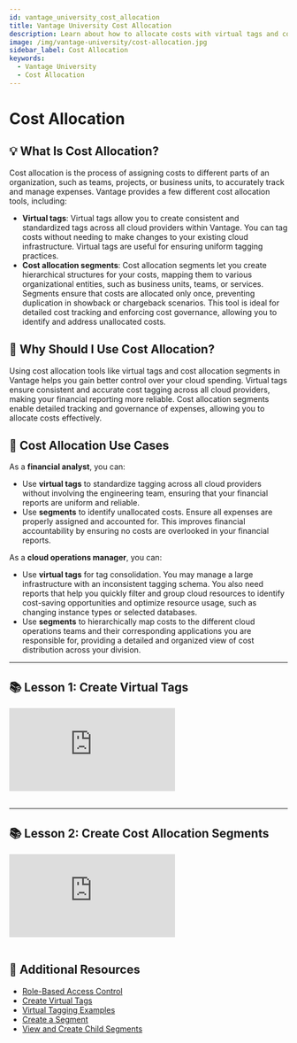 ```yaml
---
id: vantage_university_cost_allocation
title: Vantage University Cost Allocation
description: Learn about how to allocate costs with virtual tags and cost allocation segments in this Vantage University section.
image: /img/vantage-university/cost-allocation.jpg
sidebar_label: Cost Allocation
keywords:
  - Vantage University
  - Cost Allocation
---
```


# Cost Allocation

## 💡 What Is Cost Allocation?

Cost allocation is the process of assigning costs to different parts of an organization, such as teams, projects, or business units, to accurately track and manage expenses. Vantage provides a few different cost allocation tools, including:

- **Virtual tags**: Virtual tags allow you to create consistent and standardized tags across all cloud providers within Vantage. You can tag costs without needing to make changes to your existing cloud infrastructure. Virtual tags are useful for ensuring uniform tagging practices.
- **Cost allocation segments**: Cost allocation segments let you create hierarchical structures for your costs, mapping them to various organizational entities, such as business units, teams, or services. Segments ensure that costs are allocated only once, preventing duplication in showback or chargeback scenarios. This tool is ideal for detailed cost tracking and enforcing cost governance, allowing you to identify and address unallocated costs.

## 💭 Why Should I Use Cost Allocation?

Using cost allocation tools like virtual tags and cost allocation segments in Vantage helps you gain better control over your cloud spending. Virtual tags ensure consistent and accurate cost tagging across all cloud providers, making your financial reporting more reliable. Cost allocation segments enable detailed tracking and governance of expenses, allowing you to allocate costs effectively.

## 📝 Cost Allocation Use Cases

As a **financial analyst**, you can:

- Use **virtual tags** to standardize tagging across all cloud providers without involving the engineering team, ensuring that your financial reports are uniform and reliable.
- Use **segments** to identify unallocated costs. Ensure all expenses are properly assigned and accounted for. This improves financial accountability by ensuring no costs are overlooked in your financial reports.

As a **cloud operations manager**, you can:

- Use **virtual tags** for tag consolidation. You may manage a large infrastructure with an inconsistent tagging schema. You also need reports that help you quickly filter and group cloud resources to identify cost-saving opportunities and optimize resource usage, such as changing instance types or selected databases.
- Use **segments** to hierarchically map costs to the different cloud operations teams and their corresponding applications you are responsible for, providing a detailed and organized view of cost distribution across your division.

---

## 📚 Lesson 1: Create Virtual Tags

<div style={{ position: 'relative', paddingBottom: '56.25%', height: 0 }}>
    <iframe src="https://www.loom.com/embed/5b19b3be1cab430c8b0118fc5a075701" frameborder="0" webkitallowfullscreen="true" mozallowfullscreen="true" allowfullscreen="true" style={{ position: 'absolute', top: 0, left: 0, width: '100%', height: '100%', borderRadius: '10px' }}></iframe>
</div><br/>

---

## 📚 Lesson 2: Create Cost Allocation Segments

<div style={{ position: 'relative', paddingBottom: '56.25%', height: 0 }}>
    <iframe src="https://www.loom.com/embed/54ed4169d7984710bdbaae93d3ebf7a0" frameborder="0" webkitallowfullscreen="true" mozallowfullscreen="true" allowfullscreen="true" style={{ position: 'absolute', top: 0, left: 0, width: '100%', height: '100%', borderRadius: '10px' }}></iframe>
</div>
<br/>

## 📖 Additional Resources

- [Role-Based Access Control](/rbac)
- [Create Virtual Tags](/virtual_tagging#create-virtual-tags)
- [Virtual Tagging Examples](/virtual_tagging#virtual-tagging-examples)
- [Create a Segment](/segments#create-a-segment)
- [View and Create Child Segments](/segments#view-and-create-child-segments)
